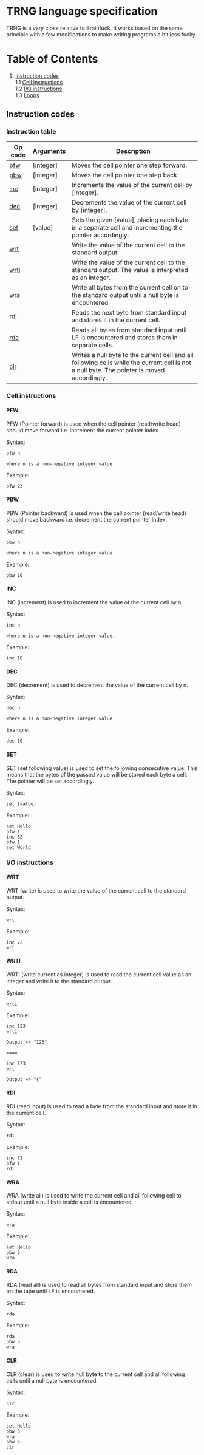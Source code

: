 # TRNG language specification

TRNG is a very close relative to Brainfuck.
It works based on the same principle with a few modifications to make writing programs a bit less fucky.

# Table of Contents
1. [Instruction codes](#instruction-codes)  
    1.1 [Cell instructions](#cell-instructions)    
    1.2 [I/O instructions](#io-instructions)     
    1.3 [Loops](#loops)

## Instruction codes

### Instruction table

|Op code          |Arguments|Description  |
------------------|---------|-------------|
|[pfw](#pfw)      |[integer]|Moves the cell pointer one step forward.
|[pbw](#pbw)      |[integer]|Moves the cell pointer one step back.
|[inc](#inc)      |[integer]|Increments the value of the current cell by [integer].
|[dec](#dec)      |[integer]|Decrements the value of the current cell by [integer].
|[set](#set)      |[value]  |Sets the given [value], placing each byte in a separate cell and incrementing the pointer accordingly.
|[wrt](#wrt)      |         |Write the value of the current cell to the standard output.
|[wrti](#wrti)    |         |Write the value of the current cell to the standard output. The value is interpreted as an integer.
|[wra](#wra)      |         |Write all bytes from the current cell on to the standard output until a null byte is encountered.
|[rdi](#rdi)      |         |Reads the next byte from standard input and stores it in the current cell.
|[rda](#rda)      |         |Reads all bytes from standard input until LF is encountered and stores them in separate cells.
|[clr](#clr)      |         |Writes a null byte to the current cell and all following cells while the current cell is not a null byte. The pointer is moved accordingly.


### Cell instructions

#### PFW
PFW (Pointer forward) is used when the cell pointer (read/write head) should move forward i.e. increment the current pointer index.

Syntax:

    pfw n

    where n is a non-negative integer value.

Example:

    pfw 23

#### PBW
PBW (Pointer backward) is used when the cell pointer (read/write head) should move backward i.e. decrement the current pointer index.

Syntax:

    pbw n

    where n is a non-negative integer value.
    

Example:

    pbw 10


#### INC
INC (increment) is used to increment the value of the current cell by n.

Syntax:

    inc n

    where n is a non-negative integer value.
    

Example:

    inc 10

#### DEC
DEC (decrement) is used to decrement the value of the current cell by n.

Syntax:

    dec n

    where n is a non-negative integer value.
    

Example:

    dec 10

#### SET

SET (set following value) is used to set the following consecutive value. This means that the bytes of the passed value will be stored each byte a cell. The pointer will be set accordingly.

Syntax:
    
    set [value]

Example:

    set Hello
    pfw 1
    inc 32
    pfw 1
    set World

### I/O instructions

#### WRT
WRT (write) is used to write the value of the current cell to the standard output.

Syntax:

    wrt

Example:

    inc 72
    wrt

#### WRTI

WRTI (write current as integer) is used to read the current cell value as an integer and write it to the standard output.

Syntax:

    wrti

Example:

    inc 123
    wrti

    Output => "123"

    ====

    inc 123
    wrt

    Output => "{"

#### RDI
RDI (read input) is used to read a byte from the standard input and store it in the current cell.

Syntax:

    rdi
    

Example:

    inc 72
    pfw 1
    rdi

#### WRA

WRA (write all) is used to write the current cell and all following cell to stdout until a null byte inside a cell is encountered.

Syntax:

    wra

Example:

    set Hello
    pbw 5
    wra

#### RDA

RDA (read all) is used to read all bytes from standard input and store them on the tape until LF is encountered.

Syntax:

    rda

Example:

    rda
    pbw 5
    wra    

#### CLR
CLR (clear) is used to write null byte to the current cell and all following cells until a null byte is encountered.

Syntax:
    
    clr

Example:

    set Hello
    pbw 5
    wra
    pbw 5
    clr